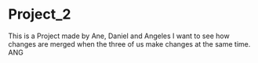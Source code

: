 # Project_2 
This is a Project made by Ane, Daniel and Angeles
I want to see how changes are merged when the three of us make changes at the same time. ANG
